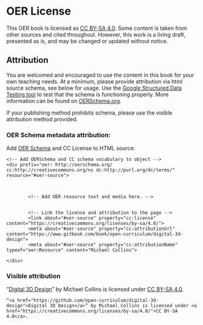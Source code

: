 # OER License

This OER book is licensed as [CC BY-SA 4.0](https://creativecommons.org/licenses/by-sa/4.0/). Some content is taken from other sources and cited throughout. However, this work is a living draft, presented as is, and may be changed or updated without notice.

## Attribution

You are welcomed and encouraged to use the content in this book for your own teaching needs.  At a minimum, please provide attribution via html source schema, see below for usage. Use the [Google Structured Data Testing tool](https://search.google.com/structured-data/testing-tool/u/0/) to test that the schema is functioning properly. More information can be found on [OERSchema.org](http://oerschema.org).

If your publishing method prohibits schema, please use the visible attribution method provided.

### OER Schema metadata attribution:

Add [OER Schema](http://oerschema.org) and CC License to HTML source:

```
<!-- Add OERSchema and CC schema vocabulary to object -->
<div prefix="oer: http://oerschema.org/ cc:http://creativecommons.org/ns dc:http://purl.org/dc/terms/" resource="#oer-source">



        <!-- Add OER resource text and media here. -->


        <!-- Link the license and attribution to the page -->
        <link about="#oer-source" property="cc:license" content="https://creativecommons.org/licenses/by-sa/4.0/">
        <meta about="#oer-source" property="cc:attributionUrl" content="https://www.gitbook.com/book/open-curriculum/digital-3d-design">
        <meta about="#oer-source" property="cc:attributionName" typeof="oer:Resource" content="Michael Collins">

</div>
```

### Visible attribution

“[Digital 3D Design](https://www.gitbook.com/book/open-curriculum/digital-3d-design/detals)” by Michael Collins is licensed under [CC BY-SA 4.0](https://creativecommons.org/licenses/by-sa/4.0/).

`“<a href="https://github.com/open-curriculum/digital-3d-design">Digital 3D Design</a>” by Michael Collins is licensed under <a href="https://creativecommons.org/licenses/by-sa/4.0/">CC BY-SA 4.0</a>.`

